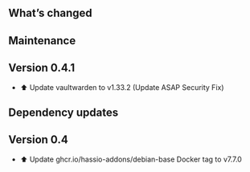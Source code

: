 ## What’s changed

## Maintenance

## Version 0.4.1

- ⬆️ Update vaultwarden to v1.33.2 (Update ASAP Security Fix)

## Dependency updates

## Version 0.4

- ⬆️ Update ghcr.io/hassio-addons/debian-base Docker tag to v7.7.0



